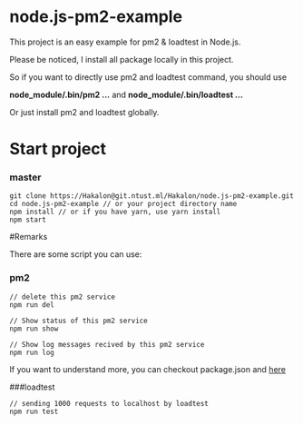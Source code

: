 # node.js-pm2-example

This project is an easy example for pm2 & loadtest in Node.js.

Please be noticed, I install all package locally in this project.

So if you want to directly use pm2 and loadtest command, you should use 

**node_module/.bin/pm2 ...** and **node_module/.bin/loadtest ...**

Or just install pm2 and loadtest globally.

# Start project

### master
```=bash
git clone https://Hakalon@git.ntust.ml/Hakalon/node.js-pm2-example.git
cd node.js-pm2-example // or your project directory name
npm install // or if you have yarn, use yarn install
npm start
```

#Remarks

There are some script you can use:

### pm2
```=bash
// delete this pm2 service
npm run del

// Show status of this pm2 service
npm run show

// Show log messages recived by this pm2 service
npm run log
```

If you want to understand more, you can checkout package.json and [here](http://pm2.keymetrics.io/docs/usage/quick-start/)

###loadtest
```=bash
// sending 1000 requests to localhost by loadtest
npm run test
```